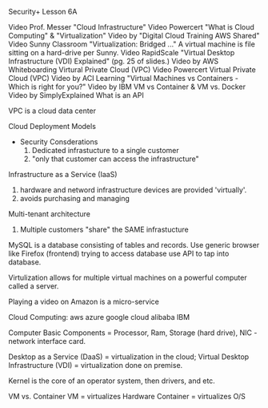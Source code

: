 Security+ Lesson 6A

Video Prof. Messer "Cloud Infrastructure"
Video Powercert "What is Cloud Computing" & "Virtualization"
Video by "Digital Cloud Training AWS Shared"
Video Sunny Classroom "Virtualization: Bridged ..." A virtual machine is file sitting on a hard-drive per Sunny.
Video RapidScale "Virtual Desktop Infrastructure (VDI) Explained" (pg. 25 of slides.)
Video by AWS Whiteboarding Virtural Private Cloud (VPC)
Video Powercert Virtual Private Cloud (VPC)
Video by ACI Learning "Virtual Machines vs Containers - Which is right for you?"
Video by IBM VM vs Container & VM vs. Docker
Video by SimplyExplained What is an API 

VPC is a cloud data center

Cloud Deployment Models
- Security Consderations
  1. Dedicated infrastucture to a single customer
  2. "only that customer can access the infrastructure"

Infrastructure as a Service (IaaS)
1. hardware and netword infrastructure devices are provided 'virtually'.
2. avoids purchasing and managing

Multi-tenant architecture
1. Multiple customers "share" the SAME infrastucture

MySQL is a database consisting of tables and records. Use generic browser like Firefox (frontend) trying to access database use API to tap into database.

Virtulization allows for multiple virtual machines on a powerful computer called a server.

Playing a video on Amazon is a micro-service

Cloud Computing:
aws
azure
google cloud
alibaba
IBM

Computer Basic Components = Processor, Ram, Storage (hard drive), NIC - network interface card.

Desktop as a Service (DaaS) = virtualization in the cloud; Virtual Desktop Infrastructure (VDI) = virtualization done on premise.

Kernel is the core of an operator system, then drivers, and etc.

VM vs. Container
VM = virtualizes Hardware
Container = virtualizes O/S
